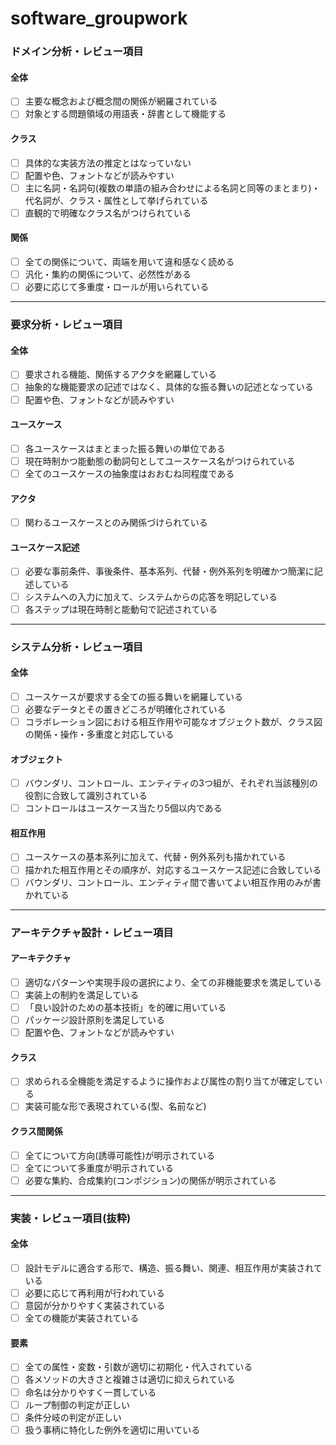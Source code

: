 # software_groupwork

###  ドメイン分析・レビュー項目

#### 全体
- [ ] 主要な概念および概念間の関係が網羅されている
- [ ] 対象とする問題領域の用語表・辞書として機能する

#### クラス
- [ ] 具体的な実装方法の推定とはなっていない
- [ ] 配置や色、フォントなどが読みやすい
- [ ] 主に名詞・名詞句(複数の単語の組み合わせによる名詞と同等のまとまり)・代名詞が、クラス・属性として挙げられている
- [ ] 直観的で明確なクラス名がつけられている

#### 関係
- [ ] 全ての関係について、両端を用いて違和感なく読める
- [ ] 汎化・集約の関係について、必然性がある
- [ ] 必要に応じて多重度・ロールが用いられている

---

###  要求分析・レビュー項目

#### 全体
- [ ] 要求される機能、関係するアクタを網羅している
- [ ] 抽象的な機能要求の記述ではなく、具体的な振る舞いの記述となっている
- [ ] 配置や色、フォントなどが読みやすい

#### ユースケース
- [ ] 各ユースケースはまとまった振る舞いの単位である
- [ ] 現在時制かつ能動態の動詞句としてユースケース名がつけられている
- [ ] 全てのユースケースの抽象度はおおむね同程度である

#### アクタ
- [ ] 関わるユースケースとのみ関係づけられている

#### ユースケース記述
- [ ] 必要な事前条件、事後条件、基本系列、代替・例外系列を明確かつ簡潔に記述している
- [ ] システムへの入力に加えて、システムからの応答を明記している
- [ ] 各ステップは現在時制と能動句で記述されている

---

###  システム分析・レビュー項目

#### 全体
- [ ] ユースケースが要求する全ての振る舞いを網羅している
- [ ] 必要なデータとその置きどころが明確化されている
- [ ] コラボレーション図における相互作用や可能なオブジェクト数が、クラス図の関係・操作・多重度と対応している

#### オブジェクト
- [ ] バウンダリ、コントロール、エンティティの3つ組が、それぞれ当該種別の役割に合致して識別されている
- [ ] コントロールはユースケース当たり5個以内である

#### 相互作用
- [ ] ユースケースの基本系列に加えて、代替・例外系列も描かれている
- [ ] 描かれた相互作用とその順序が、対応するユースケース記述に合致している
- [ ] バウンダリ、コントロール、エンティティ間で書いてよい相互作用のみが書かれている

---

###  アーキテクチャ設計・レビュー項目

#### アーキテクチャ
- [ ] 適切なパターンや実現手段の選択により、全ての非機能要求を満足している
- [ ] 実装上の制約を満足している
- [ ] 「良い設計のための基本技術」を的確に用いている
- [ ] パッケージ設計原則を満足している
- [ ] 配置や色、フォントなどが読みやすい

#### クラス
- [ ] 求められる全機能を満足するように操作および属性の割り当てが確定している
- [ ] 実装可能な形で表現されている(型、名前など)

#### クラス間関係
- [ ] 全てについて方向(誘導可能性)が明示されている
- [ ] 全てについて多重度が明示されている
- [ ] 必要な集約、合成集約(コンポジション)の関係が明示されている

---

###  実装・レビュー項目(抜粋)

#### 全体
- [ ] 設計モデルに適合する形で、構造、振る舞い、関連、相互作用が実装されている
- [ ] 必要に応じて再利用が行われている
- [ ] 意図が分かりやすく実装されている
- [ ] 全ての機能が実装されている

#### 要素
- [ ] 全ての属性・変数・引数が適切に初期化・代入されている
- [ ] 各メソッドの大きさと複雑さは適切に抑えられている
- [ ] 命名は分かりやすく一貫している
- [ ] ループ制御の判定が正しい
- [ ] 条件分岐の判定が正しい
- [ ] 扱う事柄に特化した例外を適切に用いている
